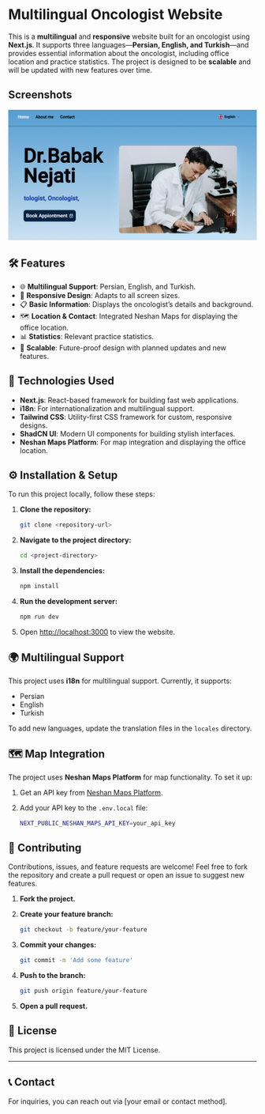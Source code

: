 # Multilingual Oncologist Website

This is a **multilingual** and **responsive** website built for an oncologist using **Next.js**. It supports three languages—**Persian, English, and Turkish**—and provides essential information about the oncologist, including office location and practice statistics. The project is designed to be **scalable** and will be updated with new features over time.

## Screenshots
![Photo!](src/app/opengraph-image.png)

## 🛠 Features

- 🌐 **Multilingual Support**: Persian, English, and Turkish.
- 📱 **Responsive Design**: Adapts to all screen sizes.
- 📋 **Basic Information**: Displays the oncologist’s details and background.
- 🗺 **Location & Contact**: Integrated Neshan Maps for displaying the office location.
- 📊 **Statistics**: Relevant practice statistics.
- 🚀 **Scalable**: Future-proof design with planned updates and new features.

## 🚀 Technologies Used

- **Next.js**: React-based framework for building fast web applications.
- **i18n**: For internationalization and multilingual support.
- **Tailwind CSS**: Utility-first CSS framework for custom, responsive designs.
- **ShadCN UI**: Modern UI components for building stylish interfaces.
- **Neshan Maps Platform**: For map integration and displaying the office location.

## ⚙️ Installation & Setup

To run this project locally, follow these steps:

1. **Clone the repository:**

    ```bash
    git clone <repository-url>
    ```

2. **Navigate to the project directory:**

    ```bash
    cd <project-directory>
    ```

3. **Install the dependencies:**

    ```bash
    npm install
    ```

4. **Run the development server:**

    ```bash
    npm run dev
    ```

5. Open [http://localhost:3000](http://localhost:3000) to view the website.

## 🌍 Multilingual Support

This project uses **i18n** for multilingual support. Currently, it supports:

- Persian
- English
- Turkish

To add new languages, update the translation files in the `locales` directory.

## 🗺 Map Integration

The project uses **Neshan Maps Platform** for map functionality. To set it up:

1. Get an API key from [Neshan Maps Platform](https://neshan.org/).
2. Add your API key to the `.env.local` file:

    ```bash
    NEXT_PUBLIC_NESHAN_MAPS_API_KEY=your_api_key
    ```

## 🤝 Contributing

Contributions, issues, and feature requests are welcome! Feel free to fork the repository and create a pull request or open an issue to suggest new features.

1. **Fork the project.**
2. **Create your feature branch:**

    ```bash
    git checkout -b feature/your-feature
    ```

3. **Commit your changes:**

    ```bash
    git commit -m 'Add some feature'
    ```

4. **Push to the branch:**

    ```bash
    git push origin feature/your-feature
    ```

5. **Open a pull request.**

## 📜 License

This project is licensed under the MIT License.

---

## 📞 Contact

For inquiries, you can reach out via [your email or contact method].
